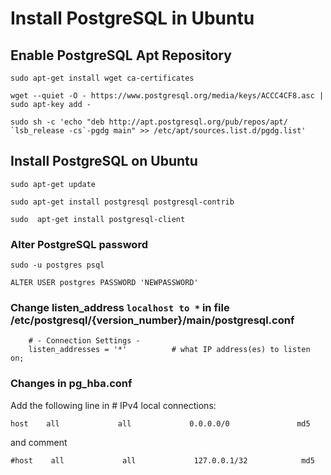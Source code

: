 # Install PostgreSQL in Ubuntu

## Enable PostgreSQL Apt Repository

```
sudo apt-get install wget ca-certificates

wget --quiet -O - https://www.postgresql.org/media/keys/ACCC4CF8.asc | sudo apt-key add -

sudo sh -c 'echo "deb http://apt.postgresql.org/pub/repos/apt/ `lsb_release -cs`-pgdg main" >> /etc/apt/sources.list.d/pgdg.list'

```

## Install PostgreSQL on Ubuntu

```
sudo apt-get update

sudo apt-get install postgresql postgresql-contrib

sudo  apt-get install postgresql-client 

```

### Alter PostgreSQL password

   `sudo -u postgres psql`

   `ALTER USER postgres PASSWORD 'NEWPASSWORD'` 
  
    
### Change listen_address `localhost to *` in  file  /etc/postgresql/{version_number}/main/postgresql.conf 
```
    # - Connection Settings - 
    listen_addresses = '*'          # what IP address(es) to listen on;     
```

### Changes in pg_hba.conf

Add the following line in # IPv4 local connections:

	host    all             all             0.0.0.0/0               md5

and comment

	#host    all             all             127.0.0.1/32            md5